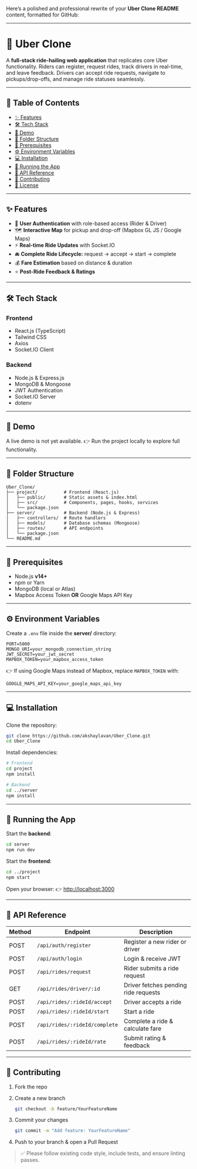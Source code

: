Here’s a polished and professional rewrite of your **Uber Clone README** content, formatted for GitHub:

---

# 🚖 Uber Clone

A **full-stack ride-hailing web application** that replicates core Uber functionality.
Riders can register, request rides, track drivers in real-time, and leave feedback.
Drivers can accept ride requests, navigate to pickups/drop-offs, and manage ride statuses seamlessly.

---

## 📑 Table of Contents

* [✨ Features](#-features)
* [🛠 Tech Stack](#-tech-stack)
* [🎥 Demo](#-demo)
* [📂 Folder Structure](#-folder-structure)
* [📌 Prerequisites](#-prerequisites)
* [⚙️ Environment Variables](#️-environment-variables)
* [💻 Installation](#-installation)
* [🚀 Running the App](#-running-the-app)
* [📡 API Reference](#-api-reference)
* [🤝 Contributing](#-contributing)
* [📜 License](#-license)

---

## ✨ Features

* 🔑 **User Authentication** with role-based access (Rider & Driver)
* 🗺 **Interactive Map** for pickup and drop-off (Mapbox GL JS / Google Maps)
* ⚡ **Real-time Ride Updates** with Socket.IO
* 🚘 **Complete Ride Lifecycle:** request → accept → start → complete
* 💰 **Fare Estimation** based on distance & duration
* ⭐ **Post-Ride Feedback & Ratings**

---

## 🛠 Tech Stack

### Frontend

* React.js (TypeScript)
* Tailwind CSS
* Axios
* Socket.IO Client

### Backend

* Node.js & Express.js
* MongoDB & Mongoose
* JWT Authentication
* Socket.IO Server
* dotenv

---

## 🎥 Demo

A live demo is not yet available.
👉 Run the project locally to explore full functionality.

---

## 📂 Folder Structure

```
Uber_Clone/
├── project/          # Frontend (React.js)
│   ├── public/       # Static assets & index.html
│   ├── src/          # Components, pages, hooks, services
│   └── package.json
├── server/           # Backend (Node.js & Express)
│   ├── controllers/  # Route handlers
│   ├── models/       # Database schemas (Mongoose)
│   ├── routes/       # API endpoints
│   └── package.json
└── README.md
```

---

## 📌 Prerequisites

* Node.js **v14+**
* npm or Yarn
* MongoDB (local or Atlas)
* Mapbox Access Token **OR** Google Maps API Key

---

## ⚙️ Environment Variables

Create a `.env` file inside the **server/** directory:

```env
PORT=5000
MONGO_URI=your_mongodb_connection_string
JWT_SECRET=your_jwt_secret
MAPBOX_TOKEN=your_mapbox_access_token
```

👉 If using Google Maps instead of Mapbox, replace `MAPBOX_TOKEN` with:

```env
GOOGLE_MAPS_API_KEY=your_google_maps_api_key
```

---

## 💻 Installation

Clone the repository:

```bash
git clone https://github.com/akshaylavan/Uber_Clone.git
cd Uber_Clone
```

Install dependencies:

```bash
# Frontend
cd project
npm install

# Backend
cd ../server
npm install
```

---

## 🚀 Running the App

Start the **backend**:

```bash
cd server
npm run dev
```

Start the **frontend**:

```bash
cd ../project
npm start
```

Open your browser:
👉 [http://localhost:3000](http://localhost:3000)

---

## 📡 API Reference

| Method | Endpoint                      | Description                          |
| ------ | ----------------------------- | ------------------------------------ |
| POST   | `/api/auth/register`          | Register a new rider or driver       |
| POST   | `/api/auth/login`             | Login & receive JWT                  |
| POST   | `/api/rides/request`          | Rider submits a ride request         |
| GET    | `/api/rides/driver/:id`       | Driver fetches pending ride requests |
| POST   | `/api/rides/:rideId/accept`   | Driver accepts a ride                |
| POST   | `/api/rides/:rideId/start`    | Start a ride                         |
| POST   | `/api/rides/:rideId/complete` | Complete a ride & calculate fare     |
| POST   | `/api/rides/:rideId/rate`     | Submit rating & feedback             |

---

## 🤝 Contributing

1. Fork the repo
2. Create a new branch

   ```bash
   git checkout -b feature/YourFeatureName
   ```
3. Commit your changes

   ```bash
   git commit -m "Add feature: YourFeatureName"
   ```
4. Push to your branch & open a Pull Request

> ✅ Please follow existing code style, include tests, and ensure linting passes.
